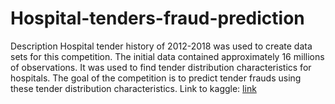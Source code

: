 # Hospital-tenders-fraud-prediction
Description Hospital tender history of 2012-2018 was used to create data sets for this competition. The initial data contained approximately 16 millions of observations. It was used to find tender distribution characteristics for hospitals.  The goal of the competition is to predict tender frauds using these tender distribution characteristics.
Link to kaggle: [link](https://www.kaggle.com/competitions/hse-m-psmsimmo-p-347795-1-hospitals-2018/overview/description)
